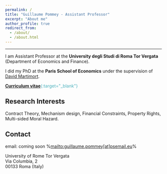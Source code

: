 ```yaml
---
permalink: /
title: "Guillaume Pommey - Assistant Professor"
excerpt: "About me"
author_profile: true
redirect_from: 
  - /about/
  - /about.html
---
```


------------------

I am Assistant Professor at the **University degli Studi di Roma Tor Vergata** (Department of Economics and Finance).

I did my PhD at the **Paris School of Economics** under the supervision of [David Martimort](https://sites.google.com/site/martimortdavid/).

<span style="color:#4CB1BD;">[**Curriculum vitae**](../files/CV_Pommey_Permanent.pdf){:target="_blank"}</span>


Research Interests
------------------

Contract Theory, Mechanism design, Financial Constraints, Property Rights, Multi-sided Moral Hazard.

Contact
-----------------

email: coming soon %<mailto:guillaume.pommey[at]psemail.eu>%

University of Rome Tor Vergata <br/>
Via Columbia, 2 <br/>
00133 Roma (Italy)


